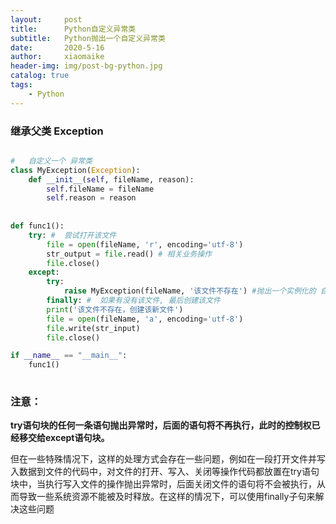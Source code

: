 ```yaml
---
layout:     post
title:      Python自定义异常类
subtitle:   Python抛出一个自定义异常类
date:       2020-5-16
author:     xiaomaike
header-img: img/post-bg-python.jpg
catalog: true
tags:
    - Python
---
```


### 继承父类  Exception

```python

# 	自定义一个 异常类
class MyException(Exception):
    def __init__(self, fileName, reason):
        self.fileName = fileName
        self.reason = reason
        
            
def func1():
    try: #  尝试打开该文件
        file = open(fileName, 'r', encoding='utf-8')
        str_output = file.read() # 相关业务操作
        file.close()
    except:
        try:
        	raise MyException(fileName, '该文件不存在') #抛出一个实例化的 自定义异常类 (传递相关参数)
        finally: #  如果有没有该文件, 最后创建该文件
        print('该文件不存在，创建该新文件')
        file = open(fileName, 'a', encoding='utf-8')
        file.write(str_input)
        file.close()

if __name__ == "__main__":
	func1()
        
```



### 注意：

**try语句块的任何一条语句抛出异常时，后面的语句将不再执行，此时的控制权已经移交给except语句块。**

但在一些特殊情况下，这样的处理方式会存在一些问题，例如在一段打开文件并写入数据到文件的代码中，对文件的打开、写入、关闭等操作代码都放置在try语句块中，当执行写入文件的操作抛出异常时，后面关闭文件的语句将不会被执行，从而导致一些系统资源不能被及时释放。在这样的情况下，可以使用finally子句来解决这些问题